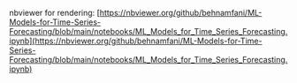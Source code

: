 nbviewer for rendering: [https://nbviewer.org/github/behnamfani/ML-Models-for-Time-Series-Forecasting/blob/main/notebooks/ML_Models_for_Time_Series_Forecasting.ipynb](https://nbviewer.org/github/behnamfani/ML-Models-for-Time-Series-Forecasting/blob/main/notebooks/ML_Models_for_Time_Series_Forecasting.ipynb)
